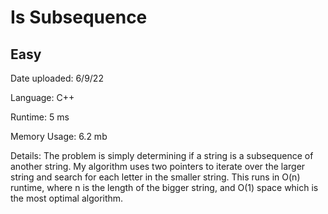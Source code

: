 
# Is Subsequence

## Easy

Date uploaded: 6/9/22

Language: C++

Runtime: 5 ms

Memory Usage: 6.2 mb

Details: The problem is simply determining if a string is a subsequence of another string. My algorithm uses two pointers to iterate over the larger string and search for each letter in the smaller string. This runs in O(n) runtime, where n is the length of the bigger string, and O(1) space which is the most optimal algorithm.
